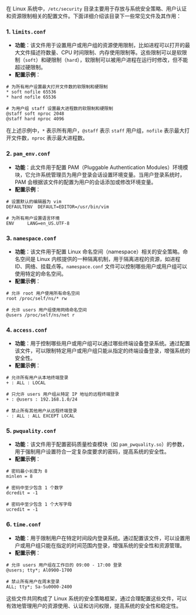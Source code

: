 在 Linux 系统中，`/etc/security` 目录主要用于存放与系统安全策略、用户认证和资源限制相关的配置文件。下面详细介绍该目录下一些常见文件及其作用：

### 1. `limits.conf`
- **功能**：该文件用于设置用户或用户组的资源使用限制，比如进程可以打开的最大文件描述符数量、CPU 时间限制、内存使用限制等。这些限制可以是软限制（`soft`）和硬限制（`hard`），软限制可以被用户进程在运行时修改，但不能超过硬限制。
- **配置示例**：
```plaintext
# 为所有用户设置最大打开文件数的软限制和硬限制
* soft nofile 65536
* hard nofile 65536

# 为用户组 staff 设置最大进程数的软限制和硬限制
@staff soft nproc 2048
@staff hard nproc 4096
```
在上述示例中，`*` 表示所有用户，`@staff` 表示 `staff` 用户组，`nofile` 表示最大打开文件数，`nproc` 表示最大进程数。

### 2. `pam_env.conf`
- **功能**：此文件用于配置 PAM（Pluggable Authentication Modules）环境模块，它允许系统管理员为用户登录会话设置环境变量。当用户登录系统时，PAM 会根据该文件的配置为用户的会话添加或修改环境变量。
- **配置示例**：
```plaintext
# 设置默认的编辑器为 vim
DEFAULTENV	DEFAULT=EDITOR=/usr/bin/vim

# 为所有用户设置语言环境
ENV		LANG=en_US.UTF-8
```

### 3. `namespace.conf`
- **功能**：该文件用于配置 Linux 命名空间（namespace）相关的安全策略。命名空间是 Linux 内核提供的一种隔离机制，用于隔离进程的资源，如进程 ID、网络、挂载点等。`namespace.conf` 文件可以控制哪些用户或用户组可以使用特定的命名空间。
- **配置示例**：
```plaintext
# 允许 root 用户使用所有命名空间
root /proc/self/ns/* rw

# 允许 users 用户组使用网络命名空间
@users /proc/self/ns/net r
```

### 4. `access.conf`
- **功能**：用于控制哪些用户或用户组可以通过哪些终端设备登录系统。通过配置该文件，可以限制特定用户或用户组只能从指定的终端设备登录，增强系统的安全性。
- **配置示例**：
```plaintext
# 允许所有用户从本地终端登录
+ : ALL : LOCAL

# 只允许 users 用户组从特定 IP 地址的远程终端登录
+ : @users : 192.168.1.0/24

# 禁止所有其他用户从远程终端登录
- : ALL : ALL EXCEPT LOCAL
```

### 5. `pwquality.conf`
- **功能**：该文件用于配置密码质量检查模块（如 `pam_pwquality.so`）的参数，用于强制用户设置符合一定复杂度要求的密码，提高系统的安全性。
- **配置示例**：
```plaintext
# 密码最小长度为 8
minlen = 8

# 密码中至少包含 1 个数字
dcredit = -1

# 密码中至少包含 1 个大写字母
ucredit = -1
```

### 6. `time.conf`
- **功能**：用于限制用户在特定时间段内登录系统。通过配置该文件，可以设置用户或用户组只能在指定的时间范围内登录，增强系统的安全性和资源管理。
- **配置示例**：
```plaintext
# 允许 users 用户组在工作日的 09:00 - 17:00 登录
@users; tty*; Al0900-1700

# 禁止所有用户在周末登录
ALL; tty*; Sa-Su0000-2400
```

这些文件共同构成了 Linux 系统的安全策略框架，通过合理配置这些文件，可以有效地管理用户的资源使用、认证和访问权限，提高系统的安全性和稳定性。 